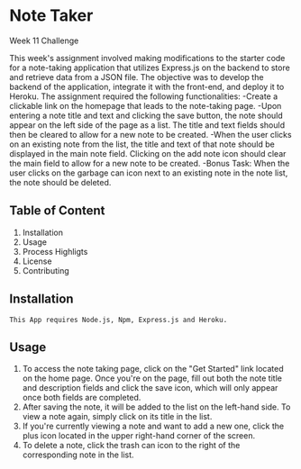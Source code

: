 # Note Taker 
Week 11 Challenge

This week's assignment involved making modifications to the starter code for a note-taking application that utilizes Express.js on the backend to store and retrieve data from a JSON file. The objective was to develop the backend of the application, integrate it with the front-end, and deploy it to Heroku. The assignment required the following functionalities:
    -Create a clickable link on the homepage that leads to the note-taking page.
    -Upon entering a note title and text and clicking the save button, the note should appear on the left side of the page as a list. The title and text fields should then be cleared to allow for a new note to be created.
    -When the user clicks on an existing note from the list, the title and text of that note should be displayed in the main note field. Clicking on the add note icon should clear the main field to allow for a new note to be created.
    -Bonus Task: When the user clicks on the garbage can icon next to an existing note in the note list, the note should be deleted.

## Table of Content
1. Installation
2. Usage
3. Process Highligts
4. License
5. Contributing

## Installation

    This App requires Node.js, Npm, Express.js and Heroku.

## Usage

1. To access the note taking page, click on the "Get Started" link located on the home page. Once you're on the page, fill out both the note title and description fields and click the save icon, which will  only appear once both fields are completed.
2. After saving the note, it will be added to the list on the left-hand side. To view a note again, simply click on its title in the list.
3. If you're currently viewing a note and want to add a new one, click the plus icon located in the upper right-hand corner of the screen.
4. To delete a note, click the trash can icon to the right of the corresponding note in the list.

